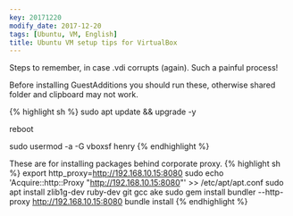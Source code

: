 ```yaml
---
key: 20171220
modify_date: 2017-12-20
tags: [Ubuntu, VM, English]
title: Ubuntu VM setup tips for VirtualBox
---
```


Steps to remember, in case .vdi corrupts (again). Such a painful process!

<!--more-->

Before installing GuestAdditions you should run these, otherwise shared folder and clipboard may not work.

{% highlight sh %}
sudo apt update && upgrade -y

reboot

sudo usermod -a -G vboxsf henry
{% endhighlight %}

These are for installing packages behind corporate proxy.
{% highlight sh %}
export http_proxy=http://192.168.10.15:8080
sudo echo 'Acquire::http::Proxy "http://192.168.10.15:8080"' >> /etc/apt/apt.conf
sudo apt install zlib1g-dev ruby-dev git gcc ake 
sudo gem install bundler --http-proxy http://192.168.10.15:8080
bundle install
{% endhighlight %}
